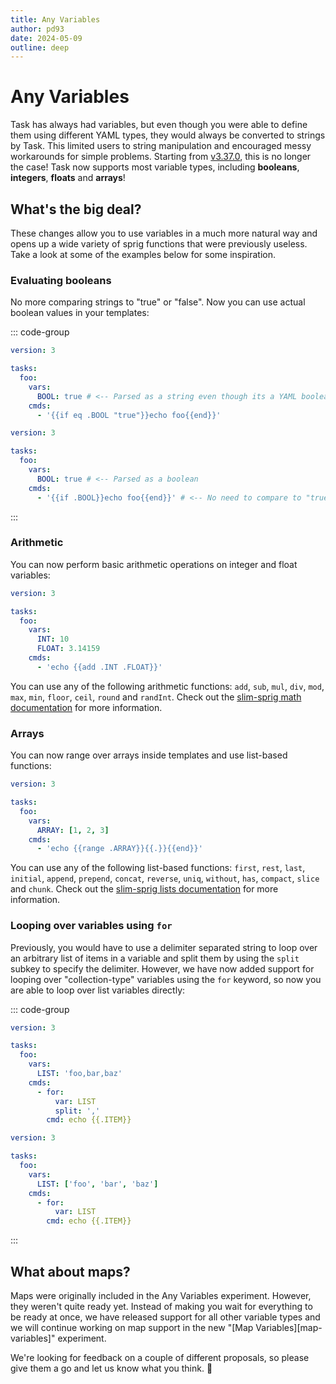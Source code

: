 ```yaml
---
title: Any Variables
author: pd93
date: 2024-05-09
outline: deep
---
```


# Any Variables

<AuthorCard :author="$frontmatter.author" />

Task has always had variables, but even though you were able to define them
using different YAML types, they would always be converted to strings by Task.
This limited users to string manipulation and encouraged messy workarounds for
simple problems. Starting from [v3.37.0][v3.37.0], this is no longer the case!
Task now supports most variable types, including **booleans**, **integers**,
**floats** and **arrays**!

## What's the big deal?

These changes allow you to use variables in a much more natural way and opens up
a wide variety of sprig functions that were previously useless. Take a look at
some of the examples below for some inspiration.

### Evaluating booleans

No more comparing strings to "true" or "false". Now you can use actual boolean
values in your templates:

::: code-group

```yaml [Before]
version: 3

tasks:
  foo:
    vars:
      BOOL: true # <-- Parsed as a string even though its a YAML boolean
    cmds:
      - '{{if eq .BOOL "true"}}echo foo{{end}}'
```

```yaml [After]
version: 3

tasks:
  foo:
    vars:
      BOOL: true # <-- Parsed as a boolean
    cmds:
      - '{{if .BOOL}}echo foo{{end}}' # <-- No need to compare to "true"
```

:::

### Arithmetic

You can now perform basic arithmetic operations on integer and float variables:

```yaml
version: 3

tasks:
  foo:
    vars:
      INT: 10
      FLOAT: 3.14159
    cmds:
      - 'echo {{add .INT .FLOAT}}'
```

You can use any of the following arithmetic functions: `add`, `sub`, `mul`,
`div`, `mod`, `max`, `min`, `floor`, `ceil`, `round` and `randInt`. Check out
the [slim-sprig math documentation][slim-sprig-math] for more information.

### Arrays

You can now range over arrays inside templates and use list-based functions:

```yaml
version: 3

tasks:
  foo:
    vars:
      ARRAY: [1, 2, 3]
    cmds:
      - 'echo {{range .ARRAY}}{{.}}{{end}}'
```

You can use any of the following list-based functions: `first`, `rest`, `last`,
`initial`, `append`, `prepend`, `concat`, `reverse`, `uniq`, `without`, `has`,
`compact`, `slice` and `chunk`. Check out the [slim-sprig lists
documentation][slim-sprig-list] for more information.

### Looping over variables using `for`

Previously, you would have to use a delimiter separated string to loop over an
arbitrary list of items in a variable and split them by using the `split` subkey
to specify the delimiter. However, we have now added support for looping over
"collection-type" variables using the `for` keyword, so now you are able to loop
over list variables directly:

::: code-group

```yaml [Before]
version: 3

tasks:
  foo:
    vars:
      LIST: 'foo,bar,baz'
    cmds:
      - for:
          var: LIST
          split: ','
        cmd: echo {{.ITEM}}
```

```yaml [After]
version: 3

tasks:
  foo:
    vars:
      LIST: ['foo', 'bar', 'baz']
    cmds:
      - for:
          var: LIST
        cmd: echo {{.ITEM}}
```

:::

## What about maps?

Maps were originally included in the Any Variables experiment. However, they
weren't quite ready yet. Instead of making you wait for everything to be ready
at once, we have released support for all other variable types and we will
continue working on map support in the new "[Map Variables][map-variables]"
experiment.

We're looking for feedback on a couple of different proposals, so please give
them a go and let us know what you think. :pray:

[v3.37.0]: https://github.com/go-task/task/releases/tag/v3.37.0
[slim-sprig-math]: https://sprig.taskfile.dev/math.html
[slim-sprig-list]: https://sprig.taskfile.dev/lists.html
